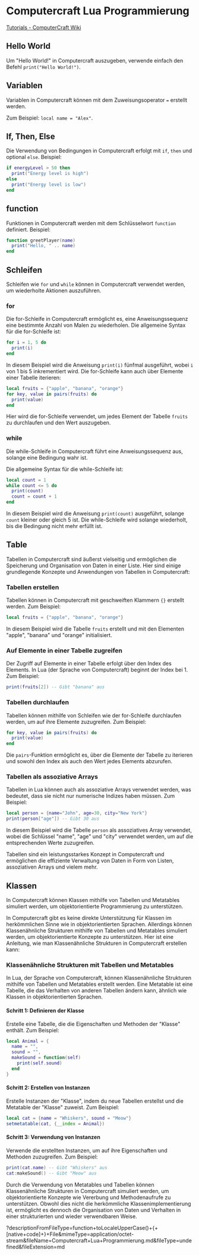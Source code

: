 # Computercraft Lua Programmierung

[Tutorials - ComputerCraft Wiki](https://www.computercraft.info/wiki/Tutorials)

## Hello World

   Um "Hello World!" in Computercraft auszugeben, verwende einfach den Befehl `print("Hello World!")`.

## Variablen

   Variablen in Computercraft können mit dem Zuweisungsoperator `=` erstellt werden.

   Zum Beispiel: `local name = "Alex"`.

## If, Then, Else

   Die Verwendung von Bedingungen in Computercraft erfolgt mit `if`, `then` und optional `else`. Beispiel:

```lua
if energyLevel > 50 then
  print("Energy level is high")
else
  print("Energy level is low")
end
```

## function

   Funktionen in Computercraft werden mit dem Schlüsselwort `function` definiert. Beispiel:

```lua
function greetPlayer(name)
  print("Hello, " .. name)
end
```

## Schleifen

Schleifen wie `for` und `while` können in Computercraft verwendet werden, um wiederholte Aktionen auszuführen.

### **for**

   Die for-Schleife in Computercraft ermöglicht es, eine Anweisungssequenz eine bestimmte Anzahl von Malen zu wiederholen. Die allgemeine Syntax für die for-Schleife ist:

```lua
for i = 1, 5 do
  print(i)
end
```

   In diesem Beispiel wird die Anweisung `print(i)` fünfmal ausgeführt, wobei `i` von 1 bis 5 inkrementiert wird. Die for-Schleife kann auch über Elemente einer Tabelle iterieren:

```lua
local fruits = {"apple", "banana", "orange"}
for key, value in pairs(fruits) do
  print(value)
end
```

   Hier wird die for-Schleife verwendet, um jedes Element der Tabelle `fruits` zu durchlaufen und den Wert auszugeben.

### **while**

   Die while-Schleife in Computercraft führt eine Anweisungssequenz aus, solange eine Bedingung wahr ist.

   Die allgemeine Syntax für die while-Schleife ist:

```lua
local count = 1
while count <= 5 do
  print(count)
  count = count + 1
end
```

   In diesem Beispiel wird die Anweisung `print(count)` ausgeführt, solange `count` kleiner oder gleich 5 ist. Die while-Schleife wird solange wiederholt, bis die Bedingung nicht mehr erfüllt ist.

## Table

   Tabellen in Computercraft sind äußerst vielseitig und ermöglichen die Speicherung und Organisation von Daten in einer Liste. Hier sind einige grundlegende Konzepte und Anwendungen von Tabellen in Computercraft:

### Tabellen erstellen

   Tabellen können in Computercraft mit geschweiften Klammern `{}` erstellt werden. Zum Beispiel:

```lua
local fruits = {"apple", "banana", "orange"}
```

   In diesem Beispiel wird die Tabelle `fruits` erstellt und mit den Elementen "apple", "banana" und "orange" initialisiert.

### Auf Elemente in einer Tabelle zugreifen

   Der Zugriff auf Elemente in einer Tabelle erfolgt über den Index des Elements. In Lua (der Sprache von Computercraft) beginnt der Index bei 1. Zum Beispiel:

```lua
print(fruits[2]) -- Gibt "banana" aus
```

### Tabellen durchlaufen

   Tabellen können mithilfe von Schleifen wie der for-Schleife durchlaufen werden, um auf ihre Elemente zuzugreifen. Zum Beispiel:

```lua
for key, value in pairs(fruits) do
  print(value)
end
```

   Die `pairs`-Funktion ermöglicht es, über die Elemente der Tabelle zu iterieren und sowohl den Index als auch den Wert jedes Elements abzurufen.

### Tabellen als assoziative Arrays

   Tabellen in Lua können auch als assoziative Arrays verwendet werden, was bedeutet, dass sie nicht nur numerische Indizes haben müssen. Zum Beispiel:

```lua
local person = {name="John", age=30, city="New York"}
print(person["age"]) -- Gibt 30 aus
```

   In diesem Beispiel wird die Tabelle `person` als assoziatives Array verwendet, wobei die Schlüssel "name", "age" und "city" verwendet werden, um auf die entsprechenden Werte zuzugreifen.

   Tabellen sind ein leistungsstarkes Konzept in Computercraft und ermöglichen die effiziente Verwaltung von Daten in Form von Listen, assoziativen Arrays und vielem mehr.

## Klassen

   In Computercraft können Klassen mithilfe von Tabellen und Metatables simuliert werden, um objektorientierte Programmierung zu unterstützen.

   In Computercraft gibt es keine direkte Unterstützung für Klassen im herkömmlichen Sinne wie in objektorientierten Sprachen. Allerdings können Klassenähnliche Strukturen mithilfe von Tabellen und Metatables simuliert werden, um objektorientierte Konzepte zu unterstützen. Hier ist eine Anleitung, wie man Klassenähnliche Strukturen in Computercraft erstellen kann:

### Klassenähnliche Strukturen mit Tabellen und Metatables

In Lua, der Sprache von Computercraft, können Klassenähnliche Strukturen mithilfe von Tabellen und Metatables erstellt werden. Eine Metatable ist eine Tabelle, die das Verhalten von anderen Tabellen ändern kann, ähnlich wie Klassen in objektorientierten Sprachen.

#### Schritt 1: Definieren der Klasse

Erstelle eine Tabelle, die die Eigenschaften und Methoden der "Klasse" enthält. Zum Beispiel:

```lua
local Animal = {
  name = "",
  sound = "",
  makeSound = function(self)
    print(self.sound)
  end
}
```

#### Schritt 2: Erstellen von Instanzen

Erstelle Instanzen der "Klasse", indem du neue Tabellen erstellst und die Metatable der "Klasse" zuweist. Zum Beispiel:

```lua
local cat = {name = "Whiskers", sound = "Meow"}
setmetatable(cat, {__index = Animal})
```

#### Schritt 3: Verwendung von Instanzen

Verwende die erstellten Instanzen, um auf ihre Eigenschaften und Methoden zuzugreifen. Zum Beispiel:

```lua
print(cat.name) -- Gibt "Whiskers" aus
cat:makeSound() -- Gibt "Meow" aus
```

Durch die Verwendung von Metatables und Tabellen können Klassenähnliche Strukturen in Computercraft simuliert werden, um objektorientierte Konzepte wie Vererbung und Methodenaufrufe zu unterstützen. Obwohl dies nicht die herkömmliche Klassenimplementierung ist, ermöglicht es dennoch die Organisation von Daten und Verhalten in einer strukturierten und wieder verwendbaren Weise.

?descriptionFromFileType=function+toLocaleUpperCase()+{+[native+code]+}+File&mimeType=application/octet-stream&fileName=Computercraft+Lua+Programmierung.md&fileType=undefined&fileExtension=md
